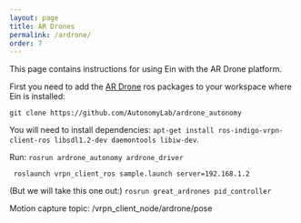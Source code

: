 ```yaml
---
layout: page
title: AR Drones
permalink: /ardrone/
order: 7
---
```



This page contains instructions for using Ein with the AR Drone platform. 

First you need to add the [AR
Drone](http://wiki.ros.org/ardrone_autonomy) ros packages to your
workspace where Ein is installed:

```git clone https://github.com/AutonomyLab/ardrone_autonomy```

You will need to install dependencies: `apt-get install
ros-indigo-vrpn-client-ros libsdl1.2-dev daemontools libiw-dev`.

Run:
``` rosrun ardrone_autonomy ardrone_driver  ```

``` roslaunch vrpn_client_ros sample.launch server=192.168.1.2```

(But we will take this one out:)
``` rosrun great_ardrones pid_controller ```



Motion capture topic: 
/vrpn_client_node/ardrone/pose
